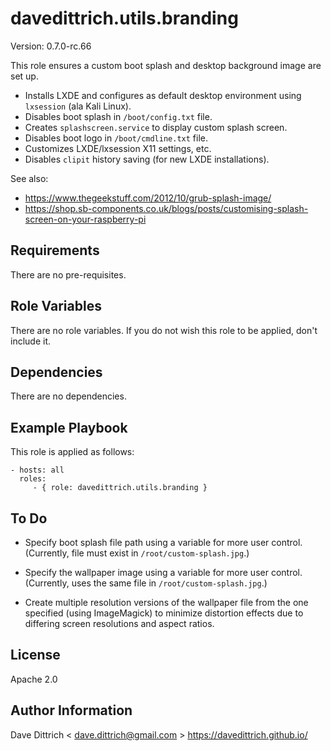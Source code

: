 davedittrich.utils.branding
===========================

Version: 0.7.0-rc.66

This role ensures a custom boot splash and desktop background image are
set up.

* Installs LXDE and configures as default desktop environment using
  `lxsession` (ala Kali Linux).
* Disables boot splash in `/boot/config.txt` file.
* Creates `splashscreen.service` to display custom splash screen.
* Disables boot logo in `/boot/cmdline.txt` file.
* Customizes LXDE/lxsession X11 settings, etc.
* Disables `clipit` history saving (for new LXDE installations).

See also:

* https://www.thegeekstuff.com/2012/10/grub-splash-image/
* https://shop.sb-components.co.uk/blogs/posts/customising-splash-screen-on-your-raspberry-pi


Requirements
------------

There are no pre-requisites.

Role Variables
--------------

There are no role variables. If you do not wish this role to be applied, don't include it.

Dependencies
------------

There are no dependencies.

Example Playbook
----------------

This role is applied as follows:

    - hosts: all
      roles:
         - { role: davedittrich.utils.branding }

To Do
-----

* Specify boot splash file path using a variable for more user control.
  (Currently, file must exist in `/root/custom-splash.jpg`.)

* Specify the wallpaper image using a variable for more user control.
  (Currently, uses the same file in `/root/custom-splash.jpg`.)

* Create multiple resolution versions of the wallpaper file from the
  one specified (using ImageMagick) to minimize distortion effects
  due to differing screen resolutions and aspect ratios.

License
-------

Apache 2.0

Author Information
------------------

Dave Dittrich < dave.dittrich@gmail.com >
https://davedittrich.github.io/
